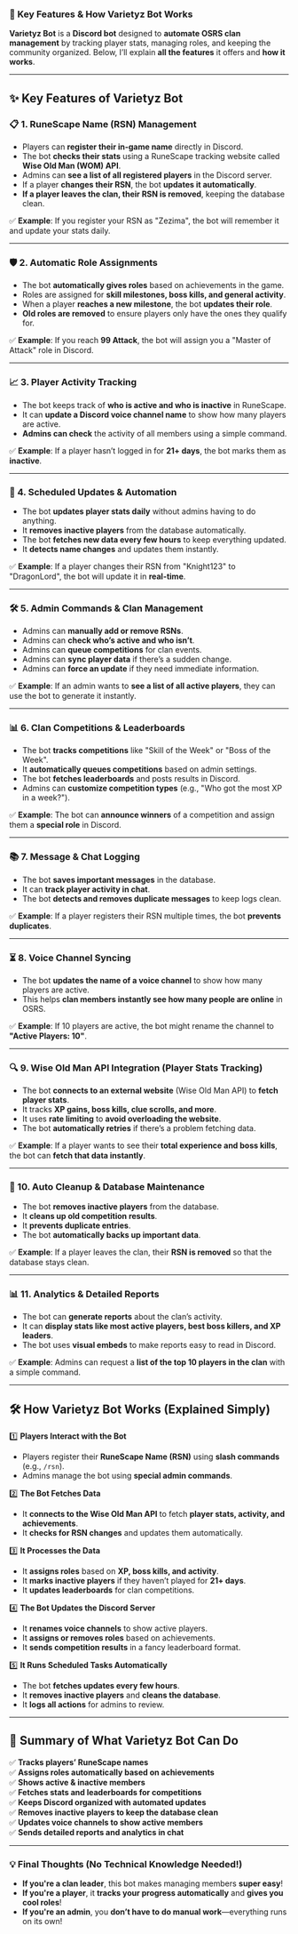 ### **📌 Key Features & How Varietyz Bot Works**

**Varietyz Bot** is a **Discord bot** designed to **automate OSRS clan management** by tracking player stats, managing roles, and keeping the community organized. Below, I’ll explain **all the features** it offers and **how it works**.

---

## **✨ Key Features of Varietyz Bot**

### **📋 1. RuneScape Name (RSN) Management**

- Players can **register their in-game name** directly in Discord.
- The bot **checks their stats** using a RuneScape tracking website called **Wise Old Man (WOM) API**.
- Admins can **see a list of all registered players** in the Discord server.
- If a player **changes their RSN**, the bot **updates it automatically**.
- **If a player leaves the clan, their RSN is removed**, keeping the database clean.

✅ **Example**: If you register your RSN as "Zezima", the bot will remember it and update your stats daily.

---

### **🛡️ 2. Automatic Role Assignments**

- The bot **automatically gives roles** based on achievements in the game.
- Roles are assigned for **skill milestones, boss kills, and general activity**.
- When a player **reaches a new milestone**, the bot **updates their role**.
- **Old roles are removed** to ensure players only have the ones they qualify for.

✅ **Example**: If you reach **99 Attack**, the bot will assign you a "Master of Attack" role in Discord.

---

### **📈 3. Player Activity Tracking**

- The bot keeps track of **who is active and who is inactive** in RuneScape.
- It can **update a Discord voice channel name** to show how many players are active.
- **Admins can check** the activity of all members using a simple command.

✅ **Example**: If a player hasn’t logged in for **21+ days**, the bot marks them as **inactive**.

---

### **🔄 4. Scheduled Updates & Automation**

- The bot **updates player stats daily** without admins having to do anything.
- It **removes inactive players** from the database automatically.
- The bot **fetches new data every few hours** to keep everything updated.
- It **detects name changes** and updates them instantly.

✅ **Example**: If a player changes their RSN from "Knight123" to "DragonLord", the bot will update it in **real-time**.

---

### **🛠️ 5. Admin Commands & Clan Management**

- Admins can **manually add or remove RSNs**.
- Admins can **check who’s active and who isn’t**.
- Admins can **queue competitions** for clan events.
- Admins can **sync player data** if there’s a sudden change.
- Admins can **force an update** if they need immediate information.

✅ **Example**: If an admin wants to **see a list of all active players**, they can use the bot to generate it instantly.

---

### **📊 6. Clan Competitions & Leaderboards**

- The bot **tracks competitions** like "Skill of the Week" or "Boss of the Week".
- It **automatically queues competitions** based on admin settings.
- The bot **fetches leaderboards** and posts results in Discord.
- Admins can **customize competition types** (e.g., "Who got the most XP in a week?").

✅ **Example**: The bot can **announce winners** of a competition and assign them a **special role** in Discord.

---

### **📚 7. Message & Chat Logging**

- The bot **saves important messages** in the database.
- It can **track player activity in chat**.
- The bot **detects and removes duplicate messages** to keep logs clean.

✅ **Example**: If a player registers their RSN multiple times, the bot **prevents duplicates**.

---

### **⏳ 8. Voice Channel Syncing**

- The bot **updates the name of a voice channel** to show how many players are active.
- This helps **clan members instantly see how many people are online** in OSRS.

✅ **Example**: If 10 players are active, the bot might rename the channel to **"Active Players: 10"**.

---

### **🔍 9. Wise Old Man API Integration (Player Stats Tracking)**

- The bot **connects to an external website** (Wise Old Man API) to **fetch player stats**.
- It tracks **XP gains, boss kills, clue scrolls, and more**.
- It uses **rate limiting** to **avoid overloading the website**.
- The bot **automatically retries** if there’s a problem fetching data.

✅ **Example**: If a player wants to see their **total experience and boss kills**, the bot can **fetch that data instantly**.

---

### **🎯 10. Auto Cleanup & Database Maintenance**

- The bot **removes inactive players** from the database.
- It **cleans up old competition results**.
- It **prevents duplicate entries**.
- The bot **automatically backs up important data**.

✅ **Example**: If a player leaves the clan, their **RSN is removed** so that the database stays clean.

---

### **📊 11. Analytics & Detailed Reports**

- The bot can **generate reports** about the clan’s activity.
- It can **display stats like most active players, best boss killers, and XP leaders**.
- The bot uses **visual embeds** to make reports easy to read in Discord.

✅ **Example**: Admins can request a **list of the top 10 players in the clan** with a simple command.

---

## **🛠️ How Varietyz Bot Works (Explained Simply)**

1️⃣ **Players Interact with the Bot**

- Players register their **RuneScape Name (RSN)** using **slash commands** (e.g., `/rsn`).
- Admins manage the bot using **special admin commands**.

2️⃣ **The Bot Fetches Data**

- It **connects to the Wise Old Man API** to fetch **player stats, activity, and achievements**.
- It **checks for RSN changes** and updates them automatically.

3️⃣ **It Processes the Data**

- It **assigns roles** based on **XP, boss kills, and activity**.
- It **marks inactive players** if they haven’t played for **21+ days**.
- It **updates leaderboards** for clan competitions.

4️⃣ **The Bot Updates the Discord Server**

- It **renames voice channels** to show active players.
- It **assigns or removes roles** based on achievements.
- It **sends competition results** in a fancy leaderboard format.

5️⃣ **It Runs Scheduled Tasks Automatically**

- The bot **fetches updates every few hours**.
- It **removes inactive players** and **cleans the database**.
- It **logs all actions** for admins to review.

---

## **🎉 Summary of What Varietyz Bot Can Do**

✅ **Tracks players’ RuneScape names**  
✅ **Assigns roles automatically based on achievements**  
✅ **Shows active & inactive members**  
✅ **Fetches stats and leaderboards for competitions**  
✅ **Keeps Discord organized with automated updates**  
✅ **Removes inactive players to keep the database clean**  
✅ **Updates voice channels to show active members**  
✅ **Sends detailed reports and analytics in chat**

---

### **💡 Final Thoughts (No Technical Knowledge Needed!)**

- **If you're a clan leader**, this bot makes managing members **super easy**!
- **If you're a player**, it **tracks your progress automatically** and **gives you cool roles**!
- **If you're an admin**, you **don’t have to do manual work**—everything runs on its own!
